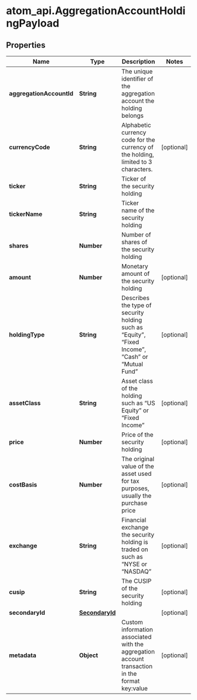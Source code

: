 # atom_api.AggregationAccountHoldingPayload

## Properties
Name | Type | Description | Notes
------------ | ------------- | ------------- | -------------
**aggregationAccountId** | **String** | The unique identifier of the aggregation account the holding belongs | 
**currencyCode** | **String** | Alphabetic currency code for the currency of the holding, limited to 3 characters. | [optional] 
**ticker** | **String** | Ticker of the security holding | 
**tickerName** | **String** | Ticker name of the security holding | 
**shares** | **Number** | Number of shares of the security holding | 
**amount** | **Number** | Monetary amount of the security holding | [optional] 
**holdingType** | **String** | Describes the type of security holding such as “Equity”, “Fixed Income”, “Cash” or “Mutual Fund” | [optional] 
**assetClass** | **String** | Asset class of the holding such as “US Equity” or “Fixed Income” | [optional] 
**price** | **Number** | Price of the security holding | [optional] 
**costBasis** | **Number** | The original value of the asset used for tax purposes, usually the purchase price | [optional] 
**exchange** | **String** | Financial exchange the security holding is traded on such as “NYSE or “NASDAQ” | [optional] 
**cusip** | **String** | The CUSIP of the security holding | [optional] 
**secondaryId** | [**SecondaryId**](SecondaryId.md) |  | [optional] 
**metadata** | **Object** | Custom information associated with the aggregation account transaction in the format key:value | [optional] 


